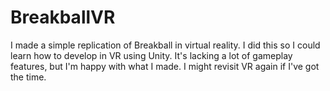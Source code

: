 # BreakballVR

I made a simple replication of Breakball in virtual reality. I did this so I could learn how to develop in VR using Unity. It's lacking a lot of gameplay features, but I'm happy with what I made. I might revisit VR again if I've got the time.